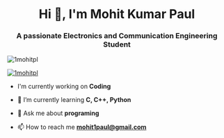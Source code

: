 <h1 align="center">Hi 👋, I'm Mohit Kumar Paul</h1>
<h3 align="center">A passionate Electronics and Communication Engineering Student</h3>

<p align="left"> <img src="https://komarev.com/ghpvc/?username=codewithmir&label=Profile%20views&color=0e75b6&style=flat" alt="1mohitpl" /> </p>

<p align="left"> <a href="https://github.com/ryo-ma/github-profile-trophy"><img src="https://github-profile-trophy.vercel.app/?username=1mohitpl" alt="1mohitpl" /></a> </p>

- I'm currently working on **Coding**

- 🌱 I’m currently learning **C, C++, Python**

- 💬 Ask me about **programing**

- 📫 How to reach me **mohit1paul@gmail.com**
